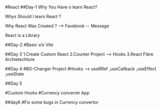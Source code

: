 #React
##Day-1
Why You Have o learn React?

Whys Should I learn React ?

Why React Was Created ? 
--> Favebook -- Message

React is a Library


##Day-2
#Basic v/s Vite


##Day 3
1.Create Custom React
2.Counter Project --> Hooks
3.React Fibre Archietechture


##Day 4
#BG-Changer Project
#Hooks --> useRRef ,useCallback ,useEffect  ,useState


##Day 5

#Custom Hooks
#Currency converotr App 


##day6
#Fix some bugs in Currency convertor